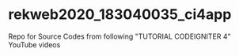 # rekweb2020_183040035_ci4app
Repo for Source Codes from following "TUTORIAL CODEIGNITER 4" YouTube videos
